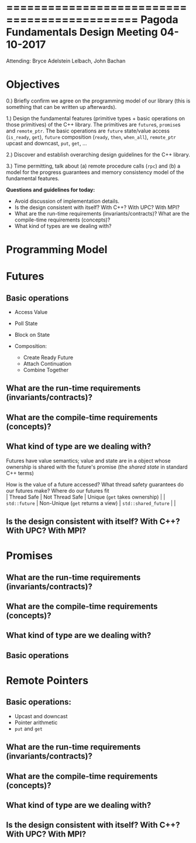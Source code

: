 =============================================
Pagoda Fundamentals Design Meeting 04-10-2017
=============================================

Attending: Bryce Adelstein Lelbach, John Bachan 

Objectives
==========

0.) Briefly confirm we agree on the programming model of our library (this is something that can be written up afterwards).

1.) Design the fundamental features (primitive types + basic operations on those primitives) of the C++ library. The primitives are `future`s, `promise`s and `remote_ptr`. The basic operations are `future` state/value access (`is_ready`, `get`), `future` composition (`ready`, `then`, `when_all`), `remote_ptr` upcast and downcast, `put`, `get`, ...

2.) Discover and establish overarching design guidelines for the C++ library. 

3.) Time permitting, talk about (a) remote procedure calls (`rpc`) and (b) a model for the progress guarantees and memory consistency model of the fundamental features.

**Questions and guidelines for today:**

* Avoid discussion of implementation details.
* Is the design consistent with itself? With C++? With UPC? With MPI?
* What are the run-time requirements (invariants/contracts)? What are the compile-time requirements (concepts)?
* What kind of types are we dealing with?

Programming Model
=================

Futures
=======

Basic operations
----------------

* Access Value
* Poll State
* Block on State

* Composition:
    * Create Ready Future
    * Attach Continuation
    * Combine Together

What are the run-time requirements (invariants/contracts)? 
----------------------------------------------------------

What are the compile-time requirements (concepts)?
--------------------------------------------------

What kind of type are we dealing with?
--------------------------------------

Futures have value semantics; value and state are in a object whose ownership
is shared with the future's promise (the *shared state* in standard C++ terms) 

How is the value of a future accessed?
What thread safety guarantees do our futures make?
Where do our futures fit  
                                   | Thread Safe          | Not Thread Safe |
Unique     (`get` takes ownership) |                      | `std::future`   |
Non-Unique (`get` returns a view)  | `std::shared_future` |                 |

Is the design consistent with itself? With C++? With UPC? With MPI?
-------------------------------------------------------------------

Promises
========

What are the run-time requirements (invariants/contracts)? 
----------------------------------------------------------

What are the compile-time requirements (concepts)?
--------------------------------------------------

What kind of type are we dealing with?
--------------------------------------

Basic operations
----------------

Remote Pointers
===============

Basic operations:
-----------------

* Upcast and downcast
* Pointer arithmetic
* `put` and `get`

What are the run-time requirements (invariants/contracts)? 
----------------------------------------------------------

What are the compile-time requirements (concepts)?
--------------------------------------------------

What kind of type are we dealing with?
--------------------------------------

Is the design consistent with itself? With C++? With UPC? With MPI?
-------------------------------------------------------------------


